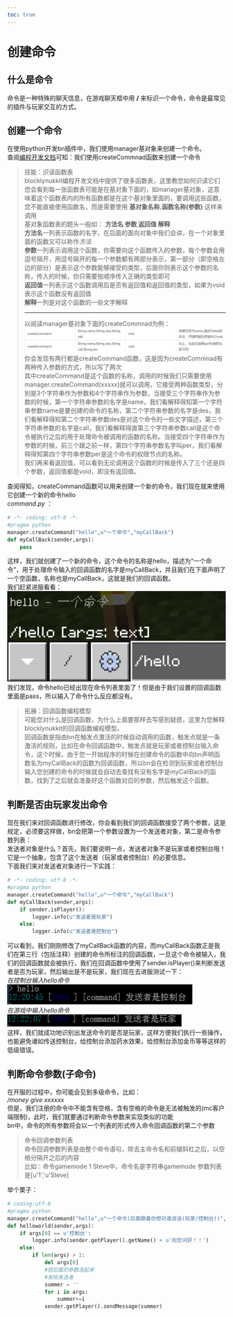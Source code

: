 ```yaml
---         
toc: true         
---         
```

# 创建命令         
## 什么是命令         
命令是一种特殊的聊天信息，在游戏聊天框中用 **/** 来标识一个命令，命令是最常见的插件与玩家交互的方式。         
## 创建一个命令         
在使用python开发bn插件中，我们使用manager基对象来创建一个命令。         
查阅[编程开发文档](http://www.blocklynukkit.info/1723846)可知：我们使用createCommnad函数来创建一个命令         
> 技能：识读函数表         
> blocklynukkit编程开发文档中提供了很多函数表，这里教您如何识读它们         
> 您会看到每一张函数表可能是在基对象下面的，如manager基对象，这意味着这个函数表内的所有函数都是在这个基对象里面的，要调用这些函数，您不能直接使用函数名，而是需要使用 **基对象名称.函数名称(参数)** 这样来调用         
> 基对象函数表的题头一般如： **方法名 参数 返回值 解释**         
> **方法名**一列表示函数的名字，在后面的面向对象中我们会讲，在一个对象里面的函数又可以称作*方法*         
> **参数**一列表示调用这个函数，你需要向这个函数传入的参数，每个参数会用逗号隔开，用逗号隔开的每一个参数都有两部分表示，第一部分（即空格左边的部分）是表示这个参数能够接受的类型，后面你则表示这个参数的名称，传入的时候，你只需要按顺序传入正确的类型即可         
> **返回值**一列表示这个函数调用后是否有返回值和返回值的类型，如果为void表示这个函数没有返回值         
> **解释**一列是对这个函数的一些文字解释         
> *******************         
> 以阅读manager基对象下面的createCommnad为例：         
> ![](../../../images/screenshot_1598077020977.png)         
> 你会发现有两行都是createCommand函数，这是因为createCommnad有两种传入参数的方式，所以写了两次         
> 其中createCommand是这个函数的名称，调用的时候我们只需要使用manager.createCommand(xxxxx)就可以调用，它接受两种函数类型，分别是3个字符串作为参数和4个字符串作为参数，当接受三个字符串作为参数的时候，第一个字符串参数的名字是name，我们看解释得知第一个字符串参数name是要创建的命令的名称，第二个字符串参数的名字是des，我们看解释得知第二个字符串参数des是对这个命令的一些文字描述，第三个字符串参数的名字是call，我们看解释得直第三个字符串参数call是这个命令被执行之后的用于处理命令被调用的函数的名称。当接受四个字符串作为参数的时候，前三个跟之前一样，第四个字符串参数名字叫per，我们看解释得知第四个字符串参数per是这个命令的权限节点的名称。         
> 我们再来看返回值，可以看到无论调用这个函数的时候是传入了三个还是四个参数，返回值都是void，即没有返回值。         
         
查阅得知，createCommand函数可以用来创建一个新的命令，我们现在就来使用它创建一个新的命令hello         
*command*.*py* ：         
```python         
# -*- coding: utf-8 -*-         
#pragma python         
manager.createCommand("hello",u"一个命令","myCallBack")         
def myCallBack(sender,args):         
    pass         
```         
这样，我们就创建了一个新的命令，这个命令的名称是hello，描述为“一个命令”，用于处理命令输入的回调函数的名字是myCallBack，并且我们在下面声明了一个空函数，名称也是myCallBack，这就是我们的回调函数。         
我们赶紧进服看看：         
![](../../../images/screenshot_1598142747796.png)         
我们发现，命令hello已经出现在命令列表里面了！但是由于我们设置的回调函数里面是pass，所以输入了命令什么反应都没有。         
> 拓展：回调函数编程模型         
> 可能您对什么是回调函数，为什么上面要那样去写感到疑惑，这里为您解释blocklynukkit的回调函数编程模型。         
> 回调函数是指由bn在触发点激活的时候自动调用的函数，触发点就是一条激活的规则，比如在命令回调函数中，触发点就是玩家或者控制台输入命令，这个时候，由于您一开始程序的时候在创建命令的函数中向bn声明函数名为myCallBack的函数为回调函数，所以bn会在检测到玩家或者控制台输入您创建的命令的时候就会自动去查找有没有名字是myCallBack的函数，找到了之后就会准备好这个函数对应的参数，然后触发这个函数。         
## 判断是否由玩家发出命令         
现在我们来对回调函数进行修改，你会看到我们的回调函数接受了两个参数，这是规定，必须要这样做，bn会把第一个参数设置为一个发送者对象，第二是命令参数列表：         
发送者对象是什么？首先，我们要说明一点，发送者对象不是玩家或者控制台哦！它是一个抽象，包含了这个发送者（玩家或者控制台）的必要信息。         
下面我们来对发送者对象进行一下实践：         
```python         
# -*- coding: utf-8 -*-         
#pragma python         
manager.createCommand("hello",u"一个命令","myCallBack")         
def myCallBack(sender,args):         
    if sender.isPlayer():         
        logger.info(u"发送者是玩家")         
    else:         
        logger.info(u"发送者是控制台")         
```         
可以看到，我们刚刚修改了myCallBack函数的内容，而myCallBack函数正是我们在第三行（包括注释）创建的命令所标注的回调函数，一旦这个命令被输入，我们的回调函数就会被执行，我们在回调函数中使用了sender.isPlayer()来判断发送者是否为玩家，然后输出是不是玩家，我们现在去进服测试一下：         
*在控制台输入hello命令*         
![](../../../images/screenshot_1598156455562.png)         
*在游戏中输入hello命令*         
![](../../../images/screenshot_1598156548041.png)         
这样，我们就成功地识别出发送命令的是否是玩家，这样方便我们执行一些操作，也能避免诸如传送控制台，给控制台添加药水效果，给控制台添加金币等等这样的低级错误。         
## 判断命令参数(子命令)         
在开服的过程中，你可能会见到多级命令，比如：         
*/money give xxxxxx*         
但是，我们注册的命令中不能含有空格，含有空格的命令是无法被触发的(mc客户端限制)，此时，我们就要通过判断命令参数来实现类似的功能         
bn中，命令的所有参数将会以一个列表的形式传入命令回调函数的第二个参数         
> 命令回调参数列表         
> 命令回调参数列表是由整个命令语句，除去主命令名和前缀斜杠之后，以空格分隔开之后的内容         
> 比如：命令gamemode 1 Steve中，命令名是字符串gamemode 参数列表是[u'1','u'Steve]         
         
举个栗子：         
```python         
# coding:utf-8         
#pragma python         
manager.createCommand("hello",u"一个命令(后面跟着你想对谁说话(玩家/控制台))","helloworld")         
def helloworld(sender,args):         
    if args[0] == u'控制台':         
        logger.info(sender.getPlayer().getName() + u'向您问好！！')         
    else:         
        if len(args) > 1:         
            del args[0]         
            #把后面的参数连起来         
            #发给发送者         
            summer = ''         
            for i in args:         
                summer+=i         
            sender.getPlayer().sendMessage(summer)         
```
